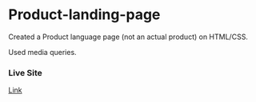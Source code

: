 # Product-landing-page

Created a Product language page (not an actual product) on HTML/CSS.

Used media queries.

### Live Site

[Link](https://shahzaibf.github.io/Product-landing-page/)